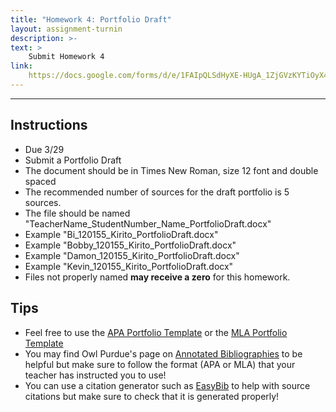 ```yaml
---
title: "Homework 4: Portfolio Draft"
layout: assignment-turnin
description: >-
text: >
    Submit Homework 4
link: 
    https://docs.google.com/forms/d/e/1FAIpQLSdHyXE-HUgA_1ZjGVzKYTiOyX4hlOtoLMBjiYi1ev_GNFnIuw/viewform?usp=sf_link
---
```

---
## Instructions
- Due 3/29
- Submit a Portfolio Draft
- The document should be in Times New Roman, size 12 font and double spaced
- The recommended number of sources for the draft portfolio is 5 sources.
- The file should be named "TeacherName_StudentNumber_Name_PortfolioDraft.docx"
- Example "Bi_120155_Kirito_PortfolioDraft.docx"
- Example "Bobby_120155_Kirito_PortfolioDraft.docx"
- Example "Damon_120155_Kirito_PortfolioDraft.docx"
- Example "Kevin_120155_Kirito_PortfolioDraft.docx"
- Files not properly named **may receive a zero** for this homework.
## Tips
- Feel free to use the [APA Portfolio Template](https://docs.google.com/document/d/1Sm-WBq_hOoY72JHembDFX6ZUISS6tdnB/edit?usp=share_link&ouid=106340071982720803011&rtpof=true&sd=true) or the [MLA Portfolio Template](https://docs.google.com/file/d/1SvEDCpn1UEF_uVpsqU2bg34i67VC7ABL/edit?usp=docslist_api&filetype=msword)
- You may find Owl Purdue's page on [Annotated Bibliographies](https://owl.purdue.edu/owl/general_writing/common_writing_assignments/annotated_bibliographies/annotated_bibliography_samples.html) to be helpful but make sure to follow the format (APA or MLA) that your teacher has instructed you to use!
- You can use a citation generator such as [EasyBib](https://www.easybib.com) to help with source citations but make sure to check that it is generated properly!
